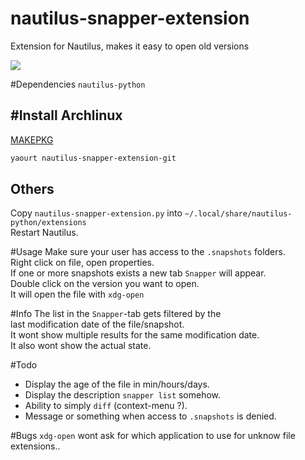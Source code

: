# nautilus-snapper-extension
Extension for Nautilus, makes it easy to open old versions

<img src="https://rawgit.com/KoKuToru/nautilus-snapper-extension/master/screenshot.png">

#Dependencies
`nautilus-python`

#Install
Archlinux
------------
<a href="https://aur.archlinux.org/packages/nautilus-snapper-extension-git/">MAKEPKG</a>
```bash
yaourt nautilus-snapper-extension-git
```

Others
------------
Copy `nautilus-snapper-extension.py` into `~/.local/share/nautilus-python/extensions`   
Restart Nautilus.

#Usage
Make sure your user has access to the `.snapshots` folders.  
Right click on file, open properties.  
If one or more snapshots exists a new tab `Snapper` will appear.  
Double click on the version you want to open.  
It will open the file with `xdg-open`

#Info
The list in the `Snapper`-tab gets filtered by the  
last modification date of the file/snapshot.   
It wont show multiple results for the same modification date.   
It also wont show the actual state.  

#Todo

* Display the age of the file in min/hours/days.
* Display the description `snapper list` somehow.
* Ability to simply `diff` (context-menu ?).
* Message or something when access to `.snapshots` is denied.

#Bugs
`xdg-open` wont ask for which application to use for unknow 
file extensions.. 
